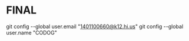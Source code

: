 # FINAL

git config --global user.email "1401100660@k12.hi.us"
git config --global user.name "CODOG"